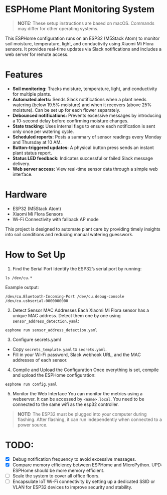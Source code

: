 # ESPHome Plant Monitoring System

> **NOTE:**  These setup instructions are based on macOS. Commands may differ for other operating systems.

This ESPHome configuration runs on an ESP32 (M5Stack Atom) to monitor soil moisture, temperature, light, and conductivity using Xiaomi Mi Flora sensors. It provides real-time updates via Slack notifications and includes a web server for remote access.

# Features
- **Soil monitoring:** Tracks moisture, temperature, light, and conductivity for multiple plants.
- **Automated alerts:** Sends Slack notifications when a plant needs watering (below 19.5% moisture) and when it recovers (above 25% moisture). Can be set up for each flower separately.
- **Debounced notifications:** Prevents excessive messages by introducing a 10-second delay before confirming moisture changes.
- **State tracking:** Uses internal flags to ensure each notification is sent only once per watering cycle.
- **Scheduled reports:** Posts a summary of sensor readings every Monday and Thursday at 10 AM.
- **Button-triggered updates:** A physical button press sends an instant plant status report.
- **Status LED feedback:** Indicates successful or failed Slack message delivery.
- **Web server access:** View real-time sensor data through a simple web interface.

# Hardware
- ESP32 (M5Stack Atom)
- Xiaomi Mi Flora Sensors
- Wi-Fi Connectivity with fallback AP mode

This project is designed to automate plant care by providing timely insights into soil conditions and reducing manual watering guesswork.

# How to Set Up
1. Find the Serial Port
Identify the ESP32’s serial port by running:
```
ls /dev/cu.*
```
Example output:
```
/dev/cu.Bluetooth-Incoming-Port /dev/cu.debug-console           /dev/cu.usbserial-0000000000
```
2. Detect Sensor MAC Addresses
Each Xiaomi Mi Flora sensor has a unique MAC address. Detect them one by one using `sensor_address_detection.yaml`:
```
esphome run sensor_address_detection.yaml
```
3. Configure secrets.yaml
- Copy `secrets_template.yaml` to `secrets.yaml`.
- Fill in your Wi-Fi password, Slack webhook URL, and the MAC addresses of each sensor.

4. Compile and Upload the Configuration
Once everything is set, compile and upload the ESPHome configuration:
```
esphome run config.yaml
```
5. Monitor the Web Interface
You can monitor the metrics using a webserver. It can be accessed by `<name>.local`. You need to be connected to the same wifi as the esp32 controller.

> **NOTE:**  The ESP32 must be plugged into your computer during flashing. After flashing, it can run independently when connected to a power source.

# TODO:
- [x] Debug notification frequency to avoid excessive messages.
- [x] Compare memory efficiency between ESPHome and MicroPython. UPD: ESPHome should be more memory efficient.
- [ ] Scale the system to cover all office floors.
- [ ] Encapsulate IoT Wi-Fi connectivity by setting up a dedicated SSID or VLAN for ESP32 devices to improve security and stability.